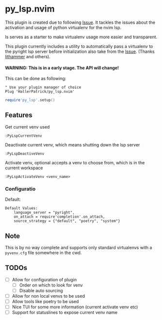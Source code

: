 # py_lsp.nvim


This plugin is created due to following [Issue](https://github.com/neovim/nvim-lspconfig/issues/500#issuecomment-877305226).
It tackles the issues about the activation and usage of python virtualenv
for the nvim lsp. 

Is serves as a starter to make virtualenv usage more easier and transparent.

This plugin currently includes a utility to automatically pass a virtualenv to
the pyright lsp server before initialization also take from the [Issue](https://github.com/neovim/nvim-lspconfig/issues/500#issuecomment-851247107). 
(Thanks [lithammer](https://github.com/lithammer) and others).


#### WARNING: This is in a early stage. The API will change!


This can be done as following:


```viml
" Use your plugin manager of choice
Plug 'HallerPatrick/py_lsp.nvim'
```

```lua
require'py_lsp'.setup()
```


## Features

Get current venv used

`:PyLspCurrentVenv`

Deactivate current venv, which means shutting down the lsp server

`:PyLspDeactiveVenv`

Activate venv, optional accepts a venv to choose from, which is in the current workspace

`:PyLspActivateVenv <venv_name>`

### Configuratio

Default:

```
Default Values:
    language_server = "pyright",
    on_attach = require'completion'.on_attach,
    source_strategy = {"default", "poetry", "system"}
```

## Note

This is by no way complete and supports only standard virtualenvs with a `pyvenv.cfg` file
somewhere in the cwd.

## TODOs

- [ ] Allow for configuration of plugin
    - [ ] Order on which to look for venv
    - [ ] Disable auto sourcing
- [ ] Allow for non local venvs to be used
- [ ] Allow tools like poetry to be used
- [ ] Nice TUI for some more information (current activate venv etc)
- [ ] Support for statuslines to expose current venv name
